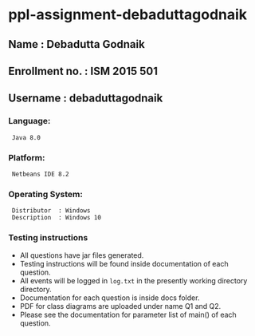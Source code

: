 # ppl-assignment-debaduttagodnaik

## Name           : Debadutta Godnaik
## Enrollment no. : ISM 2015 501
## Username       : debaduttagodnaik

### Language:

```
 Java 8.0
```

### Platform:

```
 Netbeans IDE 8.2
```

### Operating System:

```
 Distributor  :	Windows
 Description  :	Windows 10
```

### Testing instructions

* All questions have jar files generated.
* Testing instructions will be found inside documentation of each question.
* All events will be logged in `log.txt` in the presently working directory directory.
* Documentation for each question is inside docs folder.
* PDF for class diagrams are uploaded under name Q1 and Q2.
* Please see the documentation for parameter list of main() of each question.

